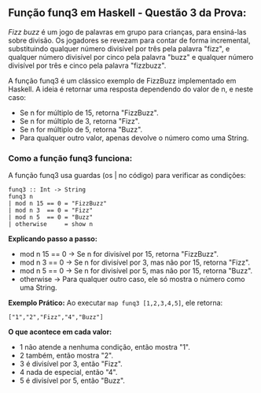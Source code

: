 ## Função funq3 em Haskell - Questão 3 da Prova:

*Fizz buzz* é um jogo de palavras em grupo para crianças, para ensiná-las sobre divisão. Os jogadores se revezam para contar de forma incremental, substituindo qualquer número divisível por três pela palavra "fizz", e qualquer número divisível por cinco pela palavra "buzz" e qualquer número divisível por três e cinco pela palavra "fizzbuzz".

A função funq3 é um clássico exemplo de FizzBuzz implementado em Haskell. A ideia é retornar uma resposta dependendo do valor de n, e neste caso:

- Se n for múltiplo de 15, retorna "FizzBuzz".
- Se n for múltiplo de 3, retorna "Fizz".
- Se n for múltiplo de 5, retorna "Buzz".
- Para qualquer outro valor, apenas devolve o número como uma String.

  
### Como a função funq3 funciona: 
A função funq3 usa guardas (os | no código) para verificar as condições:

`funq3 :: Int -> String` \
`funq3 n` \
      `| mod n 15 == 0 = "FizzBuzz"` \
      `| mod n 3  == 0 = "Fizz"` \
      `| mod n 5  == 0 = "Buzz"` \
      `| otherwise     = show n`


**Explicando passo a passo:**
- mod n 15 == 0 → Se n for divisível por 15, retorna "FizzBuzz".
- mod n 3 == 0 → Se n for divisível por 3, mas não por 15, retorna "Fizz".
- mod n 5 == 0 → Se n for divisível por 5, mas não por 15, retorna "Buzz".
- otherwise → Para qualquer outro caso, ele só mostra o número como uma String.

**Exemplo Prático:**
Ao executar `map funq3 [1,2,3,4,5]`, ele retorna:


`["1","2","Fizz","4","Buzz"]`

**O que acontece em cada valor:**

- 1 não atende a nenhuma condição, então mostra "1".
- 2 também, então mostra "2".
- 3 é divisível por 3, então "Fizz".
- 4 nada de especial, então "4".
- 5 é divisível por 5, então "Buzz".
